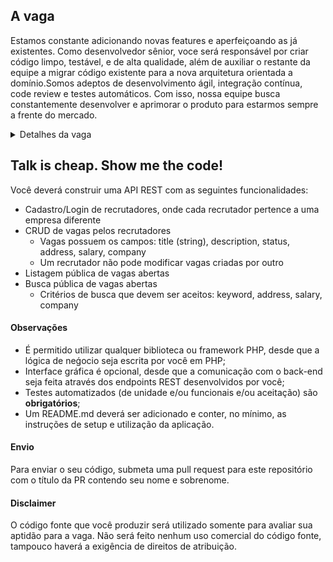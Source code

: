 ## A vaga
Estamos constante adicionando novas features e aperfeiçoando as já existentes. Como desenvolvedor sênior, voce será responsável por criar código limpo, testável, e de alta qualidade, além de auxiliar o restante da equipe a migrar código existente para a nova arquitetura orientada a domínio.Somos adeptos de desenvolvimento ágil, integração contínua, code review e testes automáticos. Com isso, nossa equipe busca constantemente desenvolver e aprimorar o produto para estarmos sempre a frente do mercado.

<details>
<summary>Detalhes da vaga</summary>

## A empresa
A Talentify.io nasceu da fusão de 3 empresas distintas em 3 áreas diferentes: Digital Media & Advertising, Mobile Technology e HR Consulting. Nossa plataforma de SaaS ajuda empresas a superar seus maiores desafios na  busca e contratação de talentos em grande escala.

## Beneficios
- Home office (você pode trabalhar em casa ou em nosso escritório, em Alphaville/SP)
- Horario flexivel
- Assistencia medica e odontologica (apos 3 meses)
- Vale refeicao e transporte

## Requisitos
- PHP 7
- Desenvolvimento de testes
- Desenvolvimento Agil
- Web Services (RESTful ou SOAP ou JSON-RPC, etc)
- Algum dos frameworks PHP (Phalcon, Zend, Symfony, Laravel)
- Familiaridade com as PHP Standards Recommendations (PSRs)
- GIT
- Banco de dados relacional (MySQL, PostgreSQL, etc)

## Desejável
- Arquitetura hexagonal
- DDD
- Microserviços
- Filas de mensagens (RabbitMQ, Apache Kafka, Amazon SQS, etc)
- Elasticsearch
- Linux
- Amazon Web Services (AWS)
- CI/CD
- Inglês (leitura, escrita e conversação)

</details>

## Talk is cheap. Show me the code!

Você deverá construir uma API REST com as seguintes funcionalidades:
* Cadastro/Login de recrutadores, onde cada recrutador pertence a uma empresa diferente
* CRUD de vagas pelos recrutadores
   * Vagas possuem os campos: title (string), description, status, address, salary, company
   * Um recrutador não pode modificar vagas criadas por outro
* Listagem pública de vagas abertas
* Busca pública de vagas abertas
   * Critérios de busca que devem ser aceitos: keyword, address, salary, company
  
 
#### Observações
- É permitido utilizar qualquer biblioteca ou framework PHP, desde que a lógica de neǵocio seja escrita por você em PHP;
- Interface gráfica é opcional, desde que a comunicação com o back-end seja feita através dos endpoints REST desenvolvidos por você;
- Testes automatizados (de unidade e/ou funcionais e/ou aceitação) são **obrigatórios**;
- Um README.md deverá ser adicionado e conter, no mínimo, as instruções de setup e utilização da aplicação.

#### Envio
Para enviar o seu código, submeta uma pull request para este repositório com o título da PR contendo seu nome e sobrenome.

#### Disclaimer
O código fonte que você produzir será utilizado somente para avaliar sua aptidão para a vaga. Não será feito nenhum uso comercial do código fonte, tampouco haverá a exigência de direitos de atribuição.

